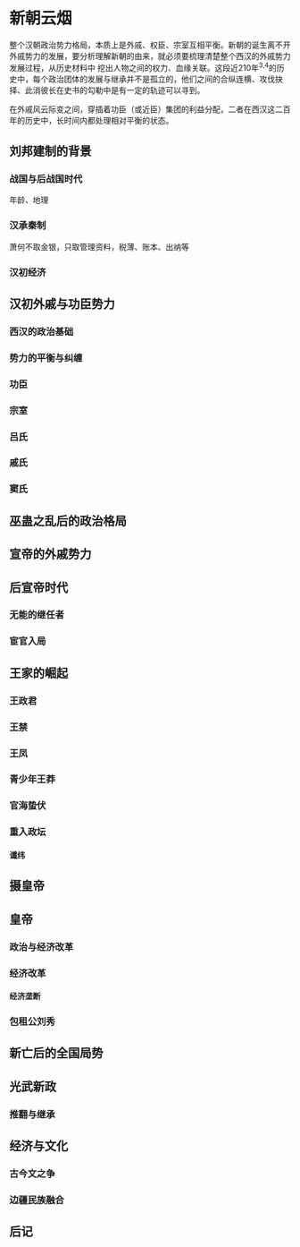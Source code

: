 # 新朝云烟

整个汉朝政治势力格局，本质上是外戚、权臣、宗室互相平衡。新朝的诞生离不开外戚势力的发展，要分析理解新朝的由来，就必须要梳理清楚整个西汉的外戚势力发展过程，从历史材料中
挖出人物之间的权力、血缘关联。这段近210年<sup>3,4</sup>的历史中，每个政治团体的发展与继承并不是孤立的，他们之间的合纵连横、攻伐抉择、此消彼长在史书的勾勒中是有一定的轨迹可以寻到。

在外戚风云际变之间，穿插着功臣（或近臣）集团的利益分配，二者在西汉这二百年的历史中，长时间内都处理相对平衡的状态。

## 刘邦建制的背景

### 战国与后战国时代

年龄、地理

### 汉承秦制

萧何不取金银，只取管理资料，税薄、账本、出纳等

### 汉初经济

## 汉初外戚与功臣势力

### 西汉的政治基础

### 势力的平衡与纠缠

### 功臣

### 宗室

### 吕氏

### 戚氏

### 窦氏

## 巫蛊之乱后的政治格局

## 宣帝的外戚势力

## 后宣帝时代

### 无能的继任者

### 宦官入局

## 王家的崛起

### 王政君

### 王禁

### 王凤

### 青少年王莽

### 官海蛰伏

### 重入政坛

#### 谶纬

## 摄皇帝

## 皇帝

### 政治与经济改革

### 经济改革

#### 经济垄断

### 包租公刘秀

## 新亡后的全国局势

## 光武新政

### 推翻与继承

## 经济与文化

### 古今文之争

### 边疆民族融合

## 后记